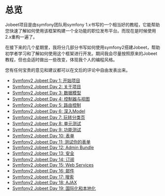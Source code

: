 # 总览

Jobeet项目是由symfony团队用symfony 1.x书写的一个相当好的教程，它能帮助您快速了解如何使用该框架构建一个全功能的职位发布平台。而现在是时候使用2.x重构一遍了。

在接下来的几个星期里，我将分几部分书写如何使用symfony2搭建Jobeet，帮助初学者学习和了解如何使用这个框架进行开发。期间我会尽量按照原来的Jobeet教程，但也会适时做出一些改变，体现我个人的编程风格。

您有任何宝贵的意见和建议都可以在文后的评论中自由发表出来。

* [Symfony2 Jobeet Day 1: 开始项目](02_Starting_up_the_project.md)
* [Symfony2 Jobeet Day 2: 关于项目](03_The_Project.md)
* [Symfony2 Jobeet Day 3: 数据模型](04_The_Data_Model.md)
* [Symfony2 Jobeet Day 4: 控制器与视图](05_Controller_and_the_View.md)
* [Symfony2 Jobeet Day 5: 路由控制](06_The_Routing.md)
* [Symfony2 Jobeet Day 6: 深入Model](07_More_with_the_Model.md)
* [Symfony2 Jobeet Day 7: 玩转分类页](08_Playing_with_the_Category_Page.md)
* [Symfony2 Jobeet Day 8: 单元测试](09_The_Unit_Tests.md)
* [Symfony2 Jobeet Day 9: 功能测试](10_The_Functional_Tests.md)
* [Symfony2 Jobeet Day 10: 表单](11_The_Forms.md)
* [Symfony2 Jobeet Day 11: 测试你的表单](12_Testing_your_Forms.md)
* [Symfony2 Jobeet Day 12: Admin Bundle](13_The_Admin_Bundle.md)
* [Symfony2 Jobeet Day 13: 安全](14_Security.md)
* [Symfony2 Jobeet Day 14: 订阅](15_Feeds.md)
* [Symfony2 Jobeet Day 15: Web Services](16_Web_Services.md)
* [Symfony2 Jobeet Day 16: 邮件](17_The_Mailer.md)
* [Symfony2 Jobeet Day 17: 搜索](18_Search.md)
* [Symfony2 Jobeet Day 18: AJAX](19_AJAX.md)
* [Symfony2 Jobeet Day 19: 国际化和本地化](20_Internationalization_and_Localization.md)
